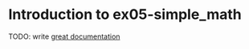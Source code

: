 # Introduction to ex05-simple_math

TODO: write [great documentation](http://jacobian.org/writing/what-to-write/)
